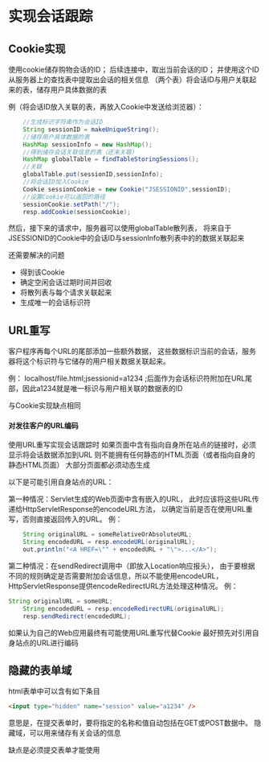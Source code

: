 # 实现会话跟踪

## Cookie实现
使用cookie储存购物会话的ID；
    后续连接中，取出当前会话的ID；
    并使用这个ID从服务器上的查找表中提取出会话的相关信息
    （两个表）将会话ID与用户关联起来的表，储存用户具体数据的表

例（将会话ID放入关联的表，再放入Cookie中发送给浏览器）：
```java
    //生成标识字符串作为会话ID
    String sessionID = makeUniqueString();
    //储存用户具体数据的表
    HashMap sessionInfo = new HashMap();
    //得到储存会话关联信息的表（还未关联）
    HashMap globalTable = findTableStoringSessions();
    //关联
    globalTable.put(sessionID,sessionInfo);
    //将会话ID加入Cookie
    Cookie sessionCookie = new Cookie("JSESSIONID",sessionID);
    //设置Cookie可以返回的路径
    sessionCookie.setPath("/");
    resp.addCookie(sessionCookie);
```
然后，接下来的请求中，服务器可以使用globalTable散列表，
    将来自于JSESSIONID的Cookie中的会话ID与sessionInfo散列表中的的数据关联起来

还需要解决的问题
* 得到该Cookie
* 确定空闲会话过期时间并回收
* 将散列表与每个请求关联起来
* 生成唯一的会话标识符

## URL重写
客户程序再每个URL的尾部添加一些额外数据，
    这些数据标识当前的会话，服务器将这个标识符与它储存的用户相关数据关联起来。

例：
localhost/file.html;jsessionid=a1234
;后面作为会话标识符附加在URL尾部，因此a1234就是唯一标识与用户相关联的数据表的ID

与Cookie实现缺点相同

#### 对发往客户的URL编码
使用URL重写实现会话跟踪时
    如果页面中含有指向自身所在站点的链接时，必须显示将会话数据添加到URL
    则不能拥有任何静态的HTML页面（或者指向自身的静态HTML页面）
        大部分页面都必须动态生成

以下是可能引用自身站点的URL：

第一种情况：Servlet生成的Web页面中含有嵌入的URL，
    此时应该将这些URL传递给HttpServletResponse的encodeURL方法，
    以确定当前是否在使用URL重写，否则直接返回传入的URL。
例：
```java
    String originalURL = someRelativeOrAbsoluteURL;
    String encodedURL = resp.encodeURL(originalURL);
    out,println("<A HREF=\"" + encodedURL + "\">...</A>");
```

第二种情况：在sendRedirect调用中（即放入Location响应报头），
    由于要根据不同的规则确定是否需要附加会话信息，所以不能使用encodeURL，
    HttpServletResponse提供encodeRedirectURL方法处理这种情况。
例：
```java
String originalURL = someURL;
    String encodedURL = resp.encodeRedirectURL(originalURL);
    resp.sendRedirect(encodedURL);
```

如果认为自己的Web应用最终有可能使用URL重写代替Cookie
    最好预先对引用自身站点的URL进行编码

## 隐藏的表单域
html表单中可以含有如下条目
```html
<input type="hidden" name="session" value="a1234" />
```    
意思是，在提交表单时，要将指定的名称和值自动包括在GET或POST数据中。
隐藏域，可以用来储存有关会话的信息

缺点是必须提交表单才能使用